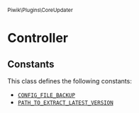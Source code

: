 <small>Piwik\Plugins\CoreUpdater</small>

Controller
==========


Constants
---------

This class defines the following constants:

- [`CONFIG_FILE_BACKUP`](#CONFIG_FILE_BACKUP)
- [`PATH_TO_EXTRACT_LATEST_VERSION`](#PATH_TO_EXTRACT_LATEST_VERSION)
